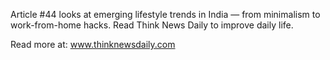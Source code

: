 Article #44 looks at emerging lifestyle trends in India — from minimalism to work-from-home hacks. Read Think News Daily to improve daily life.

Read more at: www.thinknewsdaily.com